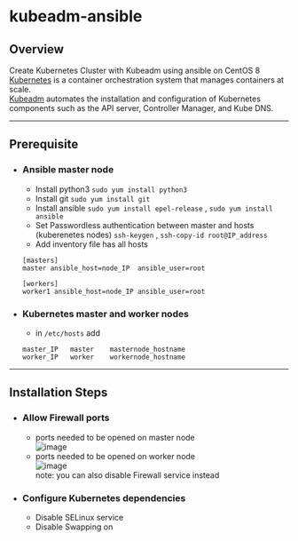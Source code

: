 # kubeadm-ansible
## Overview
Create Kubernetes Cluster with Kubeadm using ansible on CentOS 8\
[Kubernetes](https://kubernetes.io/) is a container orchestration system that manages containers at scale.\
[Kubeadm](https://kubernetes.io/docs/reference/setup-tools/kubeadm/) automates the installation and configuration of Kubernetes components such as the API server, Controller Manager, and Kube DNS. 

---

## Prerequisite
* ### Ansible master node 
  * Install python3 `sudo yum install python3`
  * Install git `sudo yum install git`
  * Install ansible `sudo yum install epel-release` , `sudo yum install ansible`
  * Set Passwordless authentication between master and hosts (kuberenetes nodes) `ssh-keygen` , `ssh-copy-id root@IP_address`
  * Add inventory file has all hosts
  ```
  [masters]
  master ansible_host=node_IP  ansible_user=root

  [workers]
  worker1 ansible_host=node_IP ansible_user=root
  ```
  
* ### Kubernetes master and worker nodes
  * in `/etc/hosts` add 
  ```
  master_IP   master    masternode_hostname
  worker_IP   worker    workernode_hostname
  ```
---

## Installation Steps
* ### Allow Firewall ports
  * ports needed to be opened on master node\
  ![image](https://user-images.githubusercontent.com/47721226/225149321-a780ba7e-4b79-4790-9938-b52b6e87289f.png)
  * ports needed to be opened on worker node\
  ![image](https://user-images.githubusercontent.com/47721226/225150309-f6c4f9d8-3df6-4a29-a33c-db7841e35e2a.png)\
note: you can also disable Firewall service instead 

* ### Configure Kubernetes dependencies 
  * Disable SELinux service
  * Disable Swapping on 
